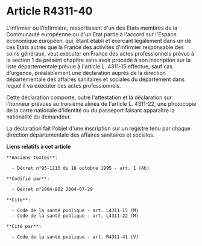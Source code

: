 # Article R4311-40

L'infirmier ou l'infirmière, ressortissant d'un des Etats membres de la Communauté européenne ou d'un Etat partie à l'accord
sur l'Espace économique européen, qui, étant établi et exerçant légalement dans un de ces Etats autres que la France des
activités d'infirmier responsable des soins généraux, veut exécuter en France des actes professionnels prévus à la section 1
du présent chapitre sans avoir procédé à son inscription sur la liste départementale prévue à l'article L. 4311-15 effectue,
sauf cas d'urgence, préalablement une déclaration auprès de la direction départementale des affaires sanitaires et sociales
du département dans lequel il va exécuter ces actes professionnels.

Cette déclaration comporte, outre l'attestation et la déclaration sur l'honneur prévues au troisième alinéa de l'article L.
4311-22, une photocopie de la carte nationale d'identité ou du passeport faisant apparaître la nationalité du demandeur.

La déclaration fait l'objet d'une inscription sur un registre tenu par chaque direction départementale des affaires
sanitaires et sociales.

**Liens relatifs à cet article**

	**Anciens textes**:

	  - Décret n°95-1113 du 16 octobre 1995 - art. 1 (Ab)

	**Codifié par**:

	  - Décret n°2004-802 2004-07-29

	**Cite**:

	  - Code de la santé publique - art. L4311-15 (M)
	  - Code de la santé publique - art. L4311-22 (M)

	**Cité par**:

	  - Code de la santé publique - art. R4311-41 (V)
